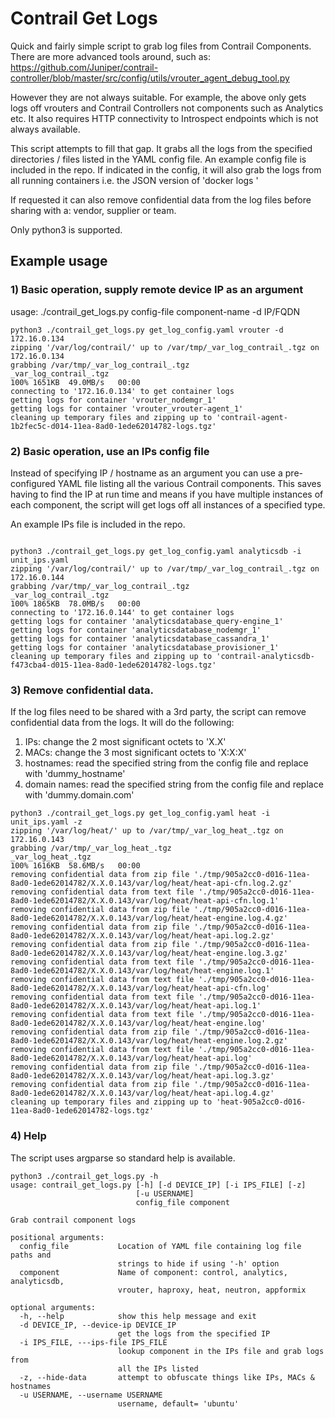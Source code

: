 # Contrail Get Logs
Quick and fairly simple script to grab log files from Contrail Components.  
There are more advanced tools around, such as: https://github.com/Juniper/contrail-controller/blob/master/src/config/utils/vrouter_agent_debug_tool.py

However they are not always suitable.  For example, the above only gets logs off vrouters and Contrail Controllers not components such as Analytics etc.  It also requires HTTP connectivity to Introspect endpoints which is not always available.

This script attempts to fill that gap.  It grabs all the logs from the specified directories / files listed in the YAML config file.  An example config file is included in the repo.
If indicated in the config, it will also grab the logs from all running containers i.e. the JSON version of 'docker logs <container-name>'

If requested it can also remove confidential data from the log files before sharing with a: vendor, supplier or team.

Only python3 is supported.

## Example usage

### 1) Basic operation, supply remote device IP as an argument
usage: ./contrail_get_logs.py config-file component-name -d IP/FQDN

```
python3 ./contrail_get_logs.py get_log_config.yaml vrouter -d 172.16.0.134
zipping '/var/log/contrail/' up to /var/tmp/_var_log_contrail_.tgz on 172.16.0.134
grabbing /var/tmp/_var_log_contrail_.tgz
_var_log_contrail_.tgz                                                                                              100% 1651KB  49.0MB/s   00:00    
connecting to '172.16.0.134' to get container logs
getting logs for container 'vrouter_nodemgr_1'
getting logs for container 'vrouter_vrouter-agent_1'
cleaning up temporary files and zipping up to 'contrail-agent-1b2fec5c-d014-11ea-8ad0-1ede62014782-logs.tgz'
```

### 2) Basic operation, use an IPs config file
Instead of specifying IP / hostname as an argument you can use a pre-configured YAML file listing all the various
Contrail components.  This saves having to find the IP at run time and means if you have multiple instances of each component,
the script will get logs off all instances of a specified type.

An example IPs file is included in the repo.

```

python3 ./contrail_get_logs.py get_log_config.yaml analyticsdb -i unit_ips.yaml
zipping '/var/log/contrail/' up to /var/tmp/_var_log_contrail_.tgz on 172.16.0.144
grabbing /var/tmp/_var_log_contrail_.tgz
_var_log_contrail_.tgz                                                                                              100% 1865KB  78.0MB/s   00:00    
connecting to '172.16.0.144' to get container logs
getting logs for container 'analyticsdatabase_query-engine_1'
getting logs for container 'analyticsdatabase_nodemgr_1'
getting logs for container 'analyticsdatabase_cassandra_1'
getting logs for container 'analyticsdatabase_provisioner_1'
cleaning up temporary files and zipping up to 'contrail-analyticsdb-f473cba4-d015-11ea-8ad0-1ede62014782-logs.tgz'
```

### 3) Remove confidential data.
If the log files need to be shared with a 3rd party, the script can remove confidential data from the logs.
It will do the following:  
1) IPs: change the 2 most significant octets to 'X.X'  
2) MACs: change the 3 most significant octets to 'X:X:X'  
3) hostnames: read the specified string from the config file and replace with 'dummy_hostname'  
4) domain names: read the specified string from the config file and replace with 'dummy.domain.com'  

```
python3 ./contrail_get_logs.py get_log_config.yaml heat -i unit_ips.yaml -z
zipping '/var/log/heat/' up to /var/tmp/_var_log_heat_.tgz on 172.16.0.143
grabbing /var/tmp/_var_log_heat_.tgz
_var_log_heat_.tgz                                                                                                  100% 1616KB  58.6MB/s   00:00    
removing confidential data from zip file './tmp/905a2cc0-d016-11ea-8ad0-1ede62014782/X.X.0.143/var/log/heat/heat-api-cfn.log.2.gz'
removing confidential data from text file './tmp/905a2cc0-d016-11ea-8ad0-1ede62014782/X.X.0.143/var/log/heat/heat-api-cfn.log.1'
removing confidential data from zip file './tmp/905a2cc0-d016-11ea-8ad0-1ede62014782/X.X.0.143/var/log/heat/heat-engine.log.4.gz'
removing confidential data from zip file './tmp/905a2cc0-d016-11ea-8ad0-1ede62014782/X.X.0.143/var/log/heat/heat-api.log.2.gz'
removing confidential data from zip file './tmp/905a2cc0-d016-11ea-8ad0-1ede62014782/X.X.0.143/var/log/heat/heat-engine.log.3.gz'
removing confidential data from text file './tmp/905a2cc0-d016-11ea-8ad0-1ede62014782/X.X.0.143/var/log/heat/heat-engine.log.1'
removing confidential data from text file './tmp/905a2cc0-d016-11ea-8ad0-1ede62014782/X.X.0.143/var/log/heat/heat-api-cfn.log'
removing confidential data from text file './tmp/905a2cc0-d016-11ea-8ad0-1ede62014782/X.X.0.143/var/log/heat/heat-api.log.1'
removing confidential data from text file './tmp/905a2cc0-d016-11ea-8ad0-1ede62014782/X.X.0.143/var/log/heat/heat-engine.log'
removing confidential data from zip file './tmp/905a2cc0-d016-11ea-8ad0-1ede62014782/X.X.0.143/var/log/heat/heat-engine.log.2.gz'
removing confidential data from text file './tmp/905a2cc0-d016-11ea-8ad0-1ede62014782/X.X.0.143/var/log/heat/heat-api.log'
removing confidential data from zip file './tmp/905a2cc0-d016-11ea-8ad0-1ede62014782/X.X.0.143/var/log/heat/heat-api.log.3.gz'
removing confidential data from zip file './tmp/905a2cc0-d016-11ea-8ad0-1ede62014782/X.X.0.143/var/log/heat/heat-api.log.4.gz'
cleaning up temporary files and zipping up to 'heat-905a2cc0-d016-11ea-8ad0-1ede62014782-logs.tgz'
```

### 4) Help
The script uses argparse so standard help is available.

```
python3 ./contrail_get_logs.py -h
usage: contrail_get_logs.py [-h] [-d DEVICE_IP] [-i IPS_FILE] [-z]
                            [-u USERNAME]
                            config_file component

Grab contrail component logs

positional arguments:
  config_file           Location of YAML file containing log file paths and
                        strings to hide if using '-h' option
  component             Name of component: control, analytics, analyticsdb,
                        vrouter, haproxy, heat, neutron, appformix

optional arguments:
  -h, --help            show this help message and exit
  -d DEVICE_IP, --device-ip DEVICE_IP
                        get the logs from the specified IP
  -i IPS_FILE, ---ips-file IPS_FILE
                        lookup component in the IPs file and grab logs from
                        all the IPs listed
  -z, --hide-data       attempt to obfuscate things like IPs, MACs & hostnames
  -u USERNAME, --username USERNAME
                        username, default= 'ubuntu'
```